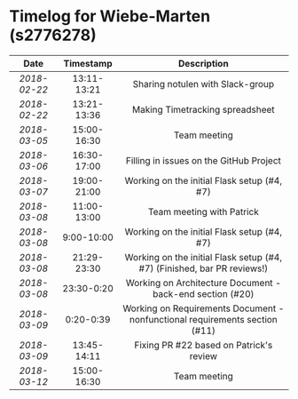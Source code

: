 # Timelog for Wiebe-Marten (s2776278)

| Date         |   Timestamp | Description                                                       |
| :---:        |       :---: | :---:                                                             |
| *2018-02-22* | 13:11-13:21 | Sharing notulen with Slack-group |
| *2018-02-22* | 13:21-13:36 | Making Timetracking spreadsheet |
| *2018-03-05* | 15:00-16:30 | Team meeting |
| *2018-03-06* | 16:30-17:00 | Filling in issues on the GitHub Project |
| *2018-03-07* | 19:00-21:00 | Working on the initial Flask setup (#4, #7) |
| *2018-03-08* | 11:00-13:00 | Team meeting with Patrick |
| *2018-03-08* | 9:00-10:00 | Working on the initial Flask setup (#4, #7) |
| *2018-03-08* | 21:29-23:30 | Working on the initial Flask setup (#4, #7) (Finished, bar PR reviews!) |
| *2018-03-08* | 23:30-0:20 | Working on Architecture Document - back-end section (#20) |
| *2018-03-09* | 0:20-0:39 | Working on Requirements Document - nonfunctional requirements section (#11) |
| *2018-03-09* | 13:45-14:11 | Fixing PR #22 based on Patrick's review |
| *2018-03-12* | 15:00-16:30 | Team meeting |
